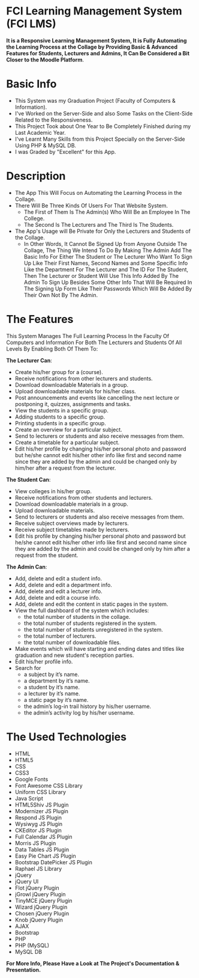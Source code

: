 # FCI Learning Management System (FCI LMS)
**It is a Responsive Learning Management System, It is Fully Automating the Learning Process at the Collage by Providing Basic & Advanced Features for Students, Lecturers and Admins, It Can Be Considered a Bit Closer to the Moodle Platform**.

# Basic Info
* This System was my Graduation Project (Faculty of Computers & Information).
* I've Worked on the Server-Side and also Some Tasks on the Client-Side Related to the Responsiveness.
* This Project Took about One Year to Be Completely Finished during my Last Academic Year.
* I've Learnt Many Skills from this Project Specially on the Server-Side Using PHP & MySQL DB.
* I was Graded by "Excellent" for this App.

# Description
* The App This Will Focus on Automating the Learning Process in the Collage.
* There Will Be Three Kinds Of Users For That Website System.
  * The First of Them Is The Admin(s) Who Will Be an Employee In The College.
  * The Second Is The Lecturers and The Third Is The Students.
* The App's Usage will Be Private for Only the Lecturers and Students of the Collage.
  * In Other Words, It Cannot Be Signed Up from Anyone Outside The Collage, The Thing We Intend To Do By Making The Admin Add The Basic     Info For Either The Student or The Lecturer Who Want To Sign Up Like Their First Names, Second Names and Some Specific Info Like the     Department For The Lecturer and The ID For The Student, Then The Lecturer or Student Will Use This Info Added By The Admin To Sign       Up Besides Some Other Info That Will Be Required In The Signing Up Form Like Their Passwords Which Will Be Added By Their Own Not By     The Admin.

# The Features
This System Manages The Full Learning Process In the Faculty Of Computers and Information For Both The Lecturers and Students Of All Levels By Enabling Both Of Them To:

**The Lecturer Can**:
* Create his/her group for a (course).
*	Receive notifications from other lecturers and students.                                                             
*	Download downloadable Materials in a group.
*	Upload downloadable materials for his/her class.
*	Post announcements and events like cancelling the next
  lecture or postponing it, quizzes, assignments and tasks.
* View the students in a specific group.
* Adding students to a specific group.
* Printing students in a specific group.
* Create an overview for a particular subject.
* Send to lecturers or students and also receive messages from them.
* Create a timetable for a particular subject.
* Edit his/her profile by changing his/her personal photo and password but he/she cannot edit his/her other info like first and second     name since they are added by the admin and could be changed only by him/her after a request from the lecturer.

**The Student Can**:
* View colleges in his/her group.
* Receive notifications from other students and lecturers.
* Download downloadable materials in a group.
* Upload downloadable materials.
* Send to lecturers or students and also receive messages from them.
* Receive subject overviews made by lecturers.
* Receive subject timetables made by lecturers.
* Edit his profile by changing his/her personal photo and password but he/she cannot edit his/her other info like first and second name   since they are added by the admin and could be changed only by him after a request from the student.

**The Admin Can**:
* Add, delete and edit a student info.
* Add, delete and edit a department info.
* Add, delete and edit a lecturer info.
* Add, delete and edit a course info.
* Add, delete and edit the content in static pages in the system.
* View the full dashboard of the system which includes:
  * the total number of students in the collage.
  * the total number of students registered in the system.
  * the total number of students unregistered in the system.
  * the total number of lecturers.
  * the total number of downloadable files.
* Make events which will have starting and ending dates and titles like graduation and new student's reception parties.
* Edit his/her profile info.
* Search for
  * a subject by it’s name.
  * a department by it’s name.
  * a student by it’s name.
  * a lecturer by it’s name.
  * a static page by it’s name.
  * the admin’s log-in trail history by his/her username.
  * the admin’s activity log by his/her username.

# The Used Technologies
* HTML
* HTML5
* CSS
* CSS3
* Google Fonts
* Font Awesome CSS Library
* Uniform CSS Library
* Java Script
* HTML5Shiv JS Plugin
* Modernizer JS Plugin
* Respond JS Plugin
* Wysiwyg JS Plugin
* CKEditor JS Plugin
* Full Calendar JS Plugin
* Morris JS Plugin
* Data Tables JS Plugin
* Easy Pie Chart JS Plugin
* Bootstrap DatePicker JS Plugin
* Raphael JS Library
* jQuery
* jQuery UI
* Flot jQuery Plugin
* jGrowl jQuery Plugin
* TinyMCE jQuery Plugin
* Wizard jQuery Plugin
* Chosen jQuery Plugin
* Knob jQuery Plugin
* AJAX
* Bootstrap
* PHP
* PHP (MySQL)
* MySQL DB

**For More Info, Please Have a Look at The Project's Documentation & Presentation.**
